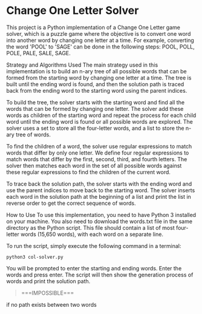# Change One Letter Solver
This project is a Python implementation of a Change One Letter game solver, which is a puzzle game where the objective is to convert one word into another word by changing one letter at a time. For example, converting the word 'POOL' to 'SAGE' can be done in the following steps: POOL, POLL, POLE, PALE, SALE, SAGE.

Strategy and Algorithms Used
The main strategy used in this implementation is to build an n-ary tree of all possible words that can be formed from the starting word by changing one letter at a time. The tree is built until the ending word is found, and then the solution path is traced back from the ending word to the starting word using the parent indices.

To build the tree, the solver starts with the starting word and find all the words that can be formed by changing one letter. The solver add these words as children of the starting word and repeat the process for each child word until the ending word is found or all possible words are explored. The solver uses a set to store all the four-letter words, and a list to store the n-ary tree of words.

To find the children of a word, the solver use regular expressions to match words that differ by only one letter. We define four regular expressions to match words that differ by the first, second, third, and fourth letters. The solver then matches each word in the set of all possible words against these regular expressions to find the children of the current word.

To trace back the solution path, the solver starts with the ending word and use the parent indices to move back to the starting word. The solver inserts each word in the solution path at the beginning of a list and print the list in reverse order to get the correct sequence of words.

How to Use
To use this implementation, you need to have Python 3 installed on your machine. You also need to download the words.txt file in the same directory as the Python script. This file should contain a list of most four-letter words (15,650 words), with each word on a separate line.

To run the script, simply execute the following command in a terminal:

```
python3 col-solver.py
```
You will be prompted to enter the starting and ending words. Enter the words and press enter. The script will then show the generation process of words and print the solution path.

> ===IMPOSSIBLE=== 

if no path exists between two words
